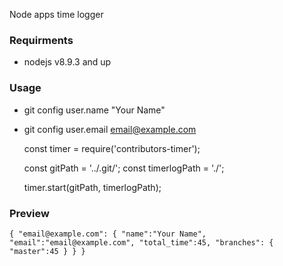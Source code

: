 Node apps time logger

### Requirments
- nodejs v8.9.3 and up

### Usage
- git config user.name "Your Name"
- git config user.email email@example.com

    const timer = require('contributors-timer');
    
    const gitPath = '../.git/';
    const timerlogPath = './';
    
    timer.start(gitPath, timerlogPath);

### Preview
`{
  "email@example.com": {
    "name":"Your Name",
    "email":"email@example.com",
    "total_time":45,
    "branches":
    {
      "master":45
    }
  }
}
`
